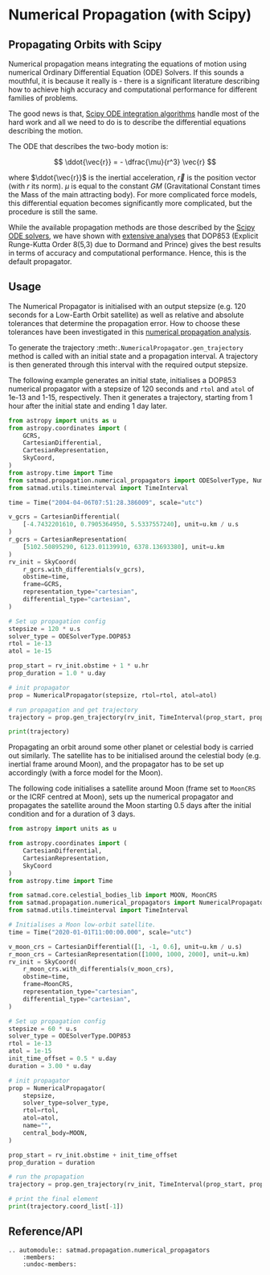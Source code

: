 # Numerical Propagation (with Scipy)

## Propagating Orbits with Scipy

Numerical propagation means integrating the equations of motion using numerical Ordinary Differential Equation (ODE) Solvers. If this sounds a mouthful, it is because it really is - there is a significant literature describing how to achieve high accuracy and computational performance for different families of problems.

The good news is that, [Scipy ODE integration algorithms](https://docs.scipy.org/doc/scipy/reference/integrate.html) handle most of the hard work and all we need to do is to describe the differential equations describing the motion.

The ODE that describes the two-body motion is:

$$
\ddot{\vec{r}} = - \dfrac{\mu}{r^3} \vec{r}
$$

where $\ddot{\vec{r}}$ is the inertial acceleration, $\vec{r}$ is the position vector (with $r$ its norm). $\mu$ is equal to the constant $GM$ (Gravitational Constant times the Mass of the main attracting body). For more complicated force models, this differential equation becomes significantly more complicated, but the procedure is still the same.

While the available propagation methods are those described by the [Scipy ODE solvers](https://docs.scipy.org/doc/scipy/reference/generated/scipy.integrate.solve_ivp.html#scipy.integrate.solve_ivp), we have shown with [extensive analyses](https://satmad-applications.readthedocs.io/en/latest/analyses/propagation/num_prop_performance_1.html) that DOP853 (Explicit Runge-Kutta Order 8(5,3) due to Dormand and Prince) gives the best results in terms of accuracy and computational performance. Hence, this is the default propagator.

## Usage

The Numerical Propagator is initialised with an output stepsize (e.g. 120 seconds for a Low-Earth Orbit satellite) as well as relative and absolute tolerances that determine the propagation error. How to choose these tolerances have been investigated in this [numerical propagation analysis](https://satmad-applications.readthedocs.io/en/latest/analyses/propagation/num_prop_performance_2.html).

To generate the trajectory :meth:`.NumericalPropagator.gen_trajectory` method is called with an initial state and a propagation interval. A trajectory is then generated through this interval with the required output stepsize.

The following example generates an initial state, initialises a DOP853 numerical propagator with a stepsize of 120 seconds and `rtol` and `atol` of 1e-13 and 1-15, respectively. Then it generates a trajectory, starting from 1 hour after the initial state and ending 1 day later.

```python
from astropy import units as u
from astropy.coordinates import (
    GCRS,
    CartesianDifferential,
    CartesianRepresentation,
    SkyCoord,
)
from astropy.time import Time
from satmad.propagation.numerical_propagators import ODESolverType, NumericalPropagator
from satmad.utils.timeinterval import TimeInterval

time = Time("2004-04-06T07:51:28.386009", scale="utc")

v_gcrs = CartesianDifferential(
    [-4.7432201610, 0.7905364950, 5.5337557240], unit=u.km / u.s
)
r_gcrs = CartesianRepresentation(
    [5102.50895290, 6123.01139910, 6378.13693380], unit=u.km
)
rv_init = SkyCoord(
    r_gcrs.with_differentials(v_gcrs),
    obstime=time,
    frame=GCRS,
    representation_type="cartesian",
    differential_type="cartesian",
)

# Set up propagation config
stepsize = 120 * u.s
solver_type = ODESolverType.DOP853
rtol = 1e-13
atol = 1e-15

prop_start = rv_init.obstime + 1 * u.hr
prop_duration = 1.0 * u.day

# init propagator
prop = NumericalPropagator(stepsize, rtol=rtol, atol=atol)

# run propagation and get trajectory
trajectory = prop.gen_trajectory(rv_init, TimeInterval(prop_start, prop_duration))

print(trajectory)
```

Propagating an orbit around some other planet or celestial body is carried out similarly. The satellite has to be initialised around the celestial body (e.g. inertial frame around Moon), and the propagator has to be set up accordingly (with a force model for the Moon).

The following code initialises a satellite around Moon (frame set to `MoonCRS` or the ICRF centred at Moon), sets up the numerical propagator and propagates the satellite around the Moon starting 0.5 days after the initial condition and for a duration of 3 days.

```python
from astropy import units as u

from astropy.coordinates import (
    CartesianDifferential,
    CartesianRepresentation,
    SkyCoord
)
from astropy.time import Time

from satmad.core.celestial_bodies_lib import MOON, MoonCRS
from satmad.propagation.numerical_propagators import NumericalPropagator, ODESolverType
from satmad.utils.timeinterval import TimeInterval

# Initialises a Moon low-orbit satellite.
time = Time("2020-01-01T11:00:00.000", scale="utc")

v_moon_crs = CartesianDifferential([1, -1, 0.6], unit=u.km / u.s)
r_moon_crs = CartesianRepresentation([1000, 1000, 2000], unit=u.km)
rv_init = SkyCoord(
    r_moon_crs.with_differentials(v_moon_crs),
    obstime=time,
    frame=MoonCRS,
    representation_type="cartesian",
    differential_type="cartesian",
)

# Set up propagation config
stepsize = 60 * u.s
solver_type = ODESolverType.DOP853
rtol = 1e-13
atol = 1e-15
init_time_offset = 0.5 * u.day
duration = 3.00 * u.day

# init propagator
prop = NumericalPropagator(
    stepsize,
    solver_type=solver_type,
    rtol=rtol,
    atol=atol,
    name="",
    central_body=MOON,
)

prop_start = rv_init.obstime + init_time_offset
prop_duration = duration

# run the propagation
trajectory = prop.gen_trajectory(rv_init, TimeInterval(prop_start, prop_duration))

# print the final element
print(trajectory.coord_list[-1])
```

## Reference/API

```{eval-rst}
.. automodule:: satmad.propagation.numerical_propagators
    :members:
    :undoc-members:
```
